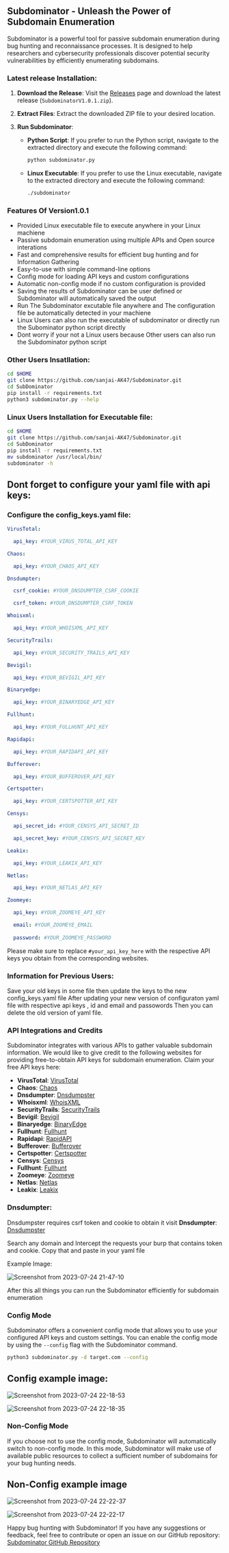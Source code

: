 ## Subdominator - Unleash the Power of Subdomain Enumeration

Subdominator is a powerful tool for passive subdomain enumeration during bug hunting and reconnaissance processes. It is designed to help researchers and cybersecurity professionals discover potential security vulnerabilities by efficiently enumerating subdomains.

### Latest release Installation:
1. **Download the Release**: Visit the [Releases](https://github.com/sanjai-AK47/Subdominator/releases) page and download the latest release (`SubdominatorV1.0.1.zip`).

2. **Extract Files**: Extract the downloaded ZIP file to your desired location.

3. **Run Subdominator**:

   - **Python Script**: If you prefer to run the Python script, navigate to the extracted directory and execute the following command:
     
     ```bash
     python subdominator.py
     ```

   - **Linux Executable**: If you prefer to use the Linux executable, navigate to the extracted directory and execute the following command:
     
     ```bash
     ./subdominator
     ```


### Features Of Version1.0.1

- Provided Linux executable file to execute anywhere in your Linux machiene
- Passive subdomain enumeration using multiple APIs and Open source interations
- Fast and comprehensive results for efficient bug hunting and for Information Gathering
- Easy-to-use with simple command-line options
- Config mode for loading API keys and custom configurations
- Automatic non-config mode if no custom configuration is provided
- Saving the results of Subdominator can be user defined or Subdominator will automatically saved the output
- Run The Subdominator excutable file anywhere and The configuration file be automatically detected in your machiene
- Linux Users can also run the executable of subdominator or directly run the Subominator python script directly
- Dont worry if your not a Linux users because Other users can also run the Subdominator python script

### Other Users Insatllation:

```bash
cd $HOME
git clone https://github.com/sanjai-AK47/Subdominator.git
cd SubDominator
pip install -r requirements.txt
python3 subdominator.py --help
```

### Linux Users Installation for Executable file:
```bash
cd $HOME
git clone https://github.com/sanjai-AK47/Subdominator.git
cd SubDominator
pip install -r requirements.txt
mv subdominator /usr/local/bin/
subdominator -h
```

## Dont forget to configure your yaml file with api keys:


### Configure the config_keys.yaml file:

```yaml
VirusTotal:

  api_key: #YOUR_VIRUS_TOTAL_API_KEY

Chaos:

  api_key: #YOUR_CHAOS_API_KEY

Dnsdumpter:

  csrf_cookie: #YOUR_DNSDUMPTER_CSRF_COOKIE

  csrf_token: #YOUR_DNSDUMPTER_CSRF_TOKEN

Whoisxml:

  api_key: #YOUR_WHOISXML_API_KEY

SecurityTrails:

  api_key: #YOUR_SECURITY_TRAILS_API_KEY

Bevigil:

  api_key: #YOUR_BEVIGIL_API_KEY

Binaryedge:

  api_key: #YOUR_BINARYEDGE_API_KEY

Fullhunt:

  api_key: #YOUR_FULLHUNT_API_KEY

Rapidapi:

  api_key: #YOUR_RAPIDAPI_API_KEY

Bufferover:

  api_key: #YOUR_BUFFEROVER_API_KEY

Certspotter:

  api_key: #YOUR_CERTSPOTTER_API_KEY

Censys:

  api_secret_id: #YOUR_CENSYS_API_SECRET_ID

  api_secret_key: #YOUR_CENSYS_API_SECRET_KEY

Leakix:

  api_key: #YOUR_LEAKIX_API_KEY

Netlas:

  api_key: #YOUR_NETLAS_API_KEY

Zoomeye:

  api_key: #YOUR_ZOOMEYE_API_KEY

  email: #YOUR_ZOOMEYE_EMAIL
  
  password: #YOUR_ZOOMEYE_PASSWORD

```

Please make sure to replace `#your_api_key_here` with the respective API keys you obtain from the corresponding websites.


### Information for Previous Users:

Save your old keys in some file then update the keys to the new config_keys.yaml file After updating your new version of  configuraton yaml file with respective api keys , id and email and passowords
Then you can delete the old version of yaml file.

### API Integrations and Credits

Subdominator integrates with various APIs to gather valuable subdomain information. We would like to give credit to the following websites for providing free-to-obtain API keys for subdomain enumeration.
Claim your free API keys here:

- **VirusTotal**: [VirusTotal](https://www.virustotal.com)
- **Chaos**: [Chaos](https://chaos.projectdiscovery.io)
- **Dnsdumpter**: [Dnsdumpster](https://dnsdumpster.com)
- **Whoisxml**: [WhoisXML](https://whois.whoisxmlapi.com)
- **SecurityTrails**: [SecurityTrails](https://securitytrails.com)
- **Bevigil**: [Bevigil](https://www.bevigil.com)
- **Binaryedge**: [BinaryEdge](https://binaryedge.io)
- **Fullhunt**: [Fullhunt](https://fullhunt.io)
- **Rapidapi**: [RapidAPI](https://rapidapi.com)
- **Bufferover**: [Bufferover](https://tls.bufferover.run/)
- **Certspotter**: [Certspotter](https://sslmate.com/certspotter)
- **Censys**: [Censys](https://search.censys.io/)
- **Fullhunt**: [Fullhunt](https://fullhunt.io/)
- **Zoomeye**: [Zoomeye](https://www.zoomeye.org/)
- **Netlas**: [Netlas](https://netlas.io/)
- **Leakix**: [Leakix](https://leakix.net/)


### Dnsdumpter:

Dnsdumpster requires csrf token and cookie to obtain it visit **Dnsdumpter**: [Dnsdumpster](https://dnsdumpster.com)

Search any domain and Intercept the requests your burp that contains token and cookie. Copy that and paste in your yaml file

Example Image:
  
![Screenshot from 2023-07-24 21-47-10](https://github.com/sanjai-AK47/Subdominator/assets/119435129/d0aa5316-7698-4942-9512-2b3c3dc0a007)

After this all things you can run the Subdominator efficiently for subdomain enumeration


### Config Mode

Subdominator offers a convenient config mode that allows you to use your configured API keys and custom settings. You can enable the config mode by using the `--config` flag with the Subdominator command.

```bash
python3 subdominator.py -d target.com --config
```
## Config example image:

![Screenshot from 2023-07-24 22-18-53](https://github.com/sanjai-AK47/Subdominator/assets/119435129/01939ba0-b7fe-4153-98a4-a189234caf4c)


![Screenshot from 2023-07-24 22-18-35](https://github.com/sanjai-AK47/Subdominator/assets/119435129/4f394f9a-ff32-429b-9781-5a41a112e36f)


### Non-Config Mode

If you choose not to use the config mode, Subdominator will automatically switch to non-config mode. In this mode, Subdominator will make use of available public resources to collect a sufficient number of subdomains for your bug hunting needs.

## Non-Config example image
![Screenshot from 2023-07-24 22-22-37](https://github.com/sanjai-AK47/Subdominator/assets/119435129/1eda42cd-8547-4b39-b548-18687479122f)


![Screenshot from 2023-07-24 22-22-17](https://github.com/sanjai-AK47/Subdominator/assets/119435129/f28462ce-dac8-47d6-a7a0-66d0bde1f373)



Happy bug hunting with Subdominator! If you have any suggestions or feedback, feel free to contribute or open an issue on our GitHub repository: [Subdominator GitHub Repository](https://github.com/sanjai-AK47/Subdominator)
